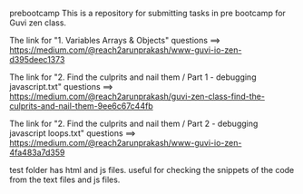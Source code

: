prebootcamp
This is a repository for submitting tasks in pre bootcamp for Guvi zen class.

The link for "1. Variables Arrays & Objects" questions ==> https://medium.com/@reach2arunprakash/www-guvi-io-zen-d395deec1373

The link for "2. Find the culprits and nail them / Part 1 - debugging javascript.txt" questions ==> https://medium.com/@reach2arunprakash/guvi-zen-class-find-the-culprits-and-nail-them-9ee6c67c44fb

The link for "2. Find the culprits and nail them / Part 2 - debugging javascript loops.txt" questions ==> https://medium.com/@reach2arunprakash/www-guvi-io-zen-4fa483a7d359

test folder has html and js files. useful for checking the snippets of the code from the text files and js files.